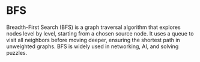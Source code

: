 # BFS
Breadth-First Search (BFS) is a graph traversal algorithm that explores nodes level by level, starting from a chosen source node. It uses a queue to visit all neighbors before moving deeper, ensuring the shortest path in unweighted graphs. BFS is widely used in networking, AI, and solving puzzles.
